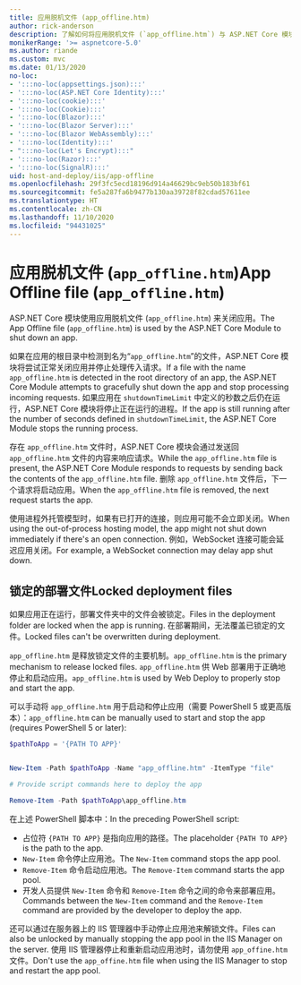 ```yaml
---
title: 应用脱机文件 (app_offline.htm)
author: rick-anderson
description: 了解如何将应用脱机文件 (`app_offline.htm`) 与 ASP.NET Core 模块配合使用。
monikerRange: '>= aspnetcore-5.0'
ms.author: riande
ms.custom: mvc
ms.date: 01/13/2020
no-loc:
- ':::no-loc(appsettings.json):::'
- ':::no-loc(ASP.NET Core Identity):::'
- ':::no-loc(cookie):::'
- ':::no-loc(Cookie):::'
- ':::no-loc(Blazor):::'
- ':::no-loc(Blazor Server):::'
- ':::no-loc(Blazor WebAssembly):::'
- ':::no-loc(Identity):::'
- ":::no-loc(Let's Encrypt):::"
- ':::no-loc(Razor):::'
- ':::no-loc(SignalR):::'
uid: host-and-deploy/iis/app-offline
ms.openlocfilehash: 29f3fc5ecd18196d914a46629bc9eb50b183bf61
ms.sourcegitcommit: fe5a287fa6b9477b130aa39728f82cdad57611ee
ms.translationtype: HT
ms.contentlocale: zh-CN
ms.lasthandoff: 11/10/2020
ms.locfileid: "94431025"
---
```

# <a name="app-offline-file-app_offlinehtm"></a><span data-ttu-id="01435-103">应用脱机文件 (`app_offline.htm`)</span><span class="sxs-lookup"><span data-stu-id="01435-103">App Offline file (`app_offline.htm`)</span></span>

<span data-ttu-id="01435-104">ASP.NET Core 模块使用应用脱机文件 (`app_offline.htm`) 来关闭应用。</span><span class="sxs-lookup"><span data-stu-id="01435-104">The App Offline file (`app_offline.htm`) is used by the ASP.NET Core Module to shut down an app.</span></span>

<span data-ttu-id="01435-105">如果在应用的根目录中检测到名为“`app_offline.htm`”的文件，ASP.NET Core 模块将尝试正常关闭应用并停止处理传入请求。</span><span class="sxs-lookup"><span data-stu-id="01435-105">If a file with the name `app_offline.htm` is detected in the root directory of an app, the ASP.NET Core Module attempts to gracefully shut down the app and stop processing incoming requests.</span></span> <span data-ttu-id="01435-106">如果应用在 `shutdownTimeLimit` 中定义的秒数之后仍在运行，ASP.NET Core 模块将停止正在运行的进程。</span><span class="sxs-lookup"><span data-stu-id="01435-106">If the app is still running after the number of seconds defined in `shutdownTimeLimit`, the ASP.NET Core Module stops the running process.</span></span>

<span data-ttu-id="01435-107">存在 `app_offline.htm` 文件时，ASP.NET Core 模块会通过发送回 `app_offline.htm` 文件的内容来响应请求。</span><span class="sxs-lookup"><span data-stu-id="01435-107">While the `app_offline.htm` file is present, the ASP.NET Core Module responds to requests by sending back the contents of the `app_offline.htm` file.</span></span> <span data-ttu-id="01435-108">删除 `app_offline.htm` 文件后，下一个请求将启动应用。</span><span class="sxs-lookup"><span data-stu-id="01435-108">When the `app_offline.htm` file is removed, the next request starts the app.</span></span>

<span data-ttu-id="01435-109">使用进程外托管模型时，如果有已打开的连接，则应用可能不会立即关闭。</span><span class="sxs-lookup"><span data-stu-id="01435-109">When using the out-of-process hosting model, the app might not shut down immediately if there's an open connection.</span></span> <span data-ttu-id="01435-110">例如，WebSocket 连接可能会延迟应用关闭。</span><span class="sxs-lookup"><span data-stu-id="01435-110">For example, a WebSocket connection may delay app shut down.</span></span>

## <a name="locked-deployment-files"></a><span data-ttu-id="01435-111">锁定的部署文件</span><span class="sxs-lookup"><span data-stu-id="01435-111">Locked deployment files</span></span>

<span data-ttu-id="01435-112">如果应用正在运行，部署文件夹中的文件会被锁定。</span><span class="sxs-lookup"><span data-stu-id="01435-112">Files in the deployment folder are locked when the app is running.</span></span> <span data-ttu-id="01435-113">在部署期间，无法覆盖已锁定的文件。</span><span class="sxs-lookup"><span data-stu-id="01435-113">Locked files can't be overwritten during deployment.</span></span>

<span data-ttu-id="01435-114">`app_offline.htm` 是释放锁定文件的主要机制。</span><span class="sxs-lookup"><span data-stu-id="01435-114">`app_offline.htm` is the primary mechanism to release locked files.</span></span> <span data-ttu-id="01435-115">`app_offline.htm` 供 Web 部署用于正确地停止和启动应用。</span><span class="sxs-lookup"><span data-stu-id="01435-115">`app_offline.htm` is used by Web Deploy to properly stop and start the app.</span></span>

<span data-ttu-id="01435-116">可以手动将 `app_offline.htm` 用于启动和停止应用（需要 PowerShell 5 或更高版本）：</span><span class="sxs-lookup"><span data-stu-id="01435-116">`app_offline.htm` can be manually used to start and stop the app (requires PowerShell 5 or later):</span></span>

```powershell
$pathToApp = '{PATH TO APP}'


New-Item -Path $pathToApp -Name "app_offline.htm" -ItemType "file"

# Provide script commands here to deploy the app

Remove-Item -Path $pathToApp\app_offline.htm
```

<span data-ttu-id="01435-117">在上述 PowerShell 脚本中：</span><span class="sxs-lookup"><span data-stu-id="01435-117">In the preceding PowerShell script:</span></span>

* <span data-ttu-id="01435-118">占位符 `{PATH TO APP}` 是指向应用的路径。</span><span class="sxs-lookup"><span data-stu-id="01435-118">The placeholder `{PATH TO APP}` is the path to the app.</span></span>
* <span data-ttu-id="01435-119">`New-Item` 命令停止应用池。</span><span class="sxs-lookup"><span data-stu-id="01435-119">The `New-Item` command stops the app pool.</span></span>
* <span data-ttu-id="01435-120">`Remove-Item` 命令启动应用池。</span><span class="sxs-lookup"><span data-stu-id="01435-120">The `Remove-Item` command starts the app pool.</span></span>
* <span data-ttu-id="01435-121">开发人员提供 `New-Item` 命令和 `Remove-Item` 命令之间的命令来部署应用。</span><span class="sxs-lookup"><span data-stu-id="01435-121">Commands between the `New-Item` command and the `Remove-Item` command are provided by the developer to deploy the app.</span></span>

<span data-ttu-id="01435-122">还可以通过在服务器上的 IIS 管理器中手动停止应用池来解锁文件。</span><span class="sxs-lookup"><span data-stu-id="01435-122">Files can also be unlocked by manually stopping the app pool in the IIS Manager on the server.</span></span> <span data-ttu-id="01435-123">使用 IIS 管理器停止和重新启动应用池时，请勿使用 `app_offine.htm` 文件。</span><span class="sxs-lookup"><span data-stu-id="01435-123">Don't use the `app_offine.htm` file when using the IIS Manager to stop and restart the app pool.</span></span>
